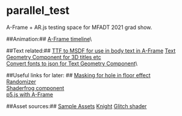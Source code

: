 # parallel_test
A-Frame + AR.js testing space for MFADT 2021 grad show.  

##Animation:##
[A-Frame timeline](https://github.com/supermedium/superframe/tree/master/components/animation-timeline/)\

##Text related:\##
[TTF to MSDF for use in body text in A-Frame](https://msdf-bmfont.donmccurdy.com/)
[Text Geometry Component for 3D titles etc](https://github.com/supermedium/superframe/tree/master/components/text-geometry/)\
[Convert fonts to json for Text Geometry Component](http://gero3.github.io/facetype.js/)\

##Useful links for later: ##
[Masking for hole in floor effect](https://stackoverflow.com/questions/56192021/how-to-declare-a-mask-material-using-a-frame-js)\
[Randomizer](https://github.com/supermedium/superframe/tree/master/components/randomizer/)\
[Shaderfrog component](https://github.com/msj121/aframeFrogShaders)\
[p5.js with A-Frame](https://editor.p5js.org/micuat/sketches/0waMKDEi)

##Asset sources:\##
[Sample Assets](https://github.com/aframevr/sample-assets/tree/master/assets)
[Knight](https://sketchfab.com/3d-models/warcraft-3-alliance-footmanfanmade-201452e568064aedadccfafb668ef6a5)
[Glitch shader](https://shaderfrog.com/app/view/1932)

